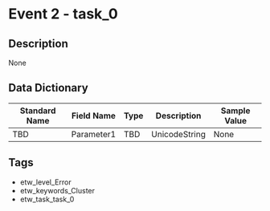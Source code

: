 # Event 2 - task_0

## Description
None

## Data Dictionary
|Standard Name|Field Name|Type|Description|Sample Value|
|---|---|---|---|---|
|TBD|Parameter1|TBD|UnicodeString|None|None|

## Tags
* etw_level_Error
* etw_keywords_Cluster
* etw_task_task_0